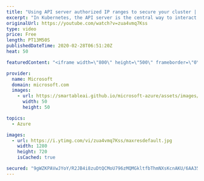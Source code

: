 ```yaml
---
title: "Using API server authorized IP ranges to secure your cluster | Azure Friday"
excerpt: "In Kubernetes, the API server is the central way to interact and manage the cluster. To improve cluster security in Azure Kubernetes Server, Ruchika Gupta shows Scott Hanselman how you can restrict access to the API server to a limited set of IP address ranges.  2:23 - Demo  Secure access to the API"
originalUrl: https://youtube.com/watch?v=zua4vmq7Kss
type: video
price: Free
length: PT13M50S
publishedDateTime: 2020-02-28T06:51:20Z
heat: 50

featuredContent: "<iframe width=\"800\" height=\"500\" frameborder=\"0\" src=\"https://www.youtube.com/embed/zua4vmq7Kss\" allow=\"accelerometer; autoplay; encrypted-media; gyroscope; picture-in-picture\" allowfullscreen></iframe>"

provider:
  name: Microsoft
  domain: microsoft.com
  images:
    - url: https://smartableai.github.io/microsoft-azure/assets/images/organizations/microsoft.com-50x50.jpg
      width: 50
      height: 50

topics:
  - Azure

images:
  - url: https://i.ytimg.com/vi/zua4vmq7Kss/maxresdefault.jpg
    width: 1280
    height: 720
    isCached: true

secured: "9gWZKPAVwJYoY/R2JB4i8zuDtQCMoU796zMQMGkltfbThmNXsKcnAKU/6AA35mq8rXtNL+5po4wbnUEYCuSDz3YvgkRI01e6QxfPI/s0lyMUjjaPuBZiOXwNQ23WZxakP4DjTMhZ51EGyT3y7W+q/wjN5IvGivH8KagHVc6QYFARhs6HMMz3oIv6AOPr1eZciOB7HfBUkVNJ+JdasxOQiVmFQLkX2CkWty60xgbtCAGTvLl08lzxJxp3VbbXqBKG20flBz/QvwMbMCfwqYNxRJuM/5nBdu8XdJ+905F0NBzVdtR0soLlBbCcOq0IbW7urLB3/3OnCqlatp1814w+hK9oK5m3sa98m5lSuUgzxsQkVWEWj8LUVpSWV4ecaRkRXIJvXTyYpopdfiJjhAE0wJXLWympvQFyq6YZizdH4YI=;0s1LOedThA8Xc331WxCSQQ=="
---
```


